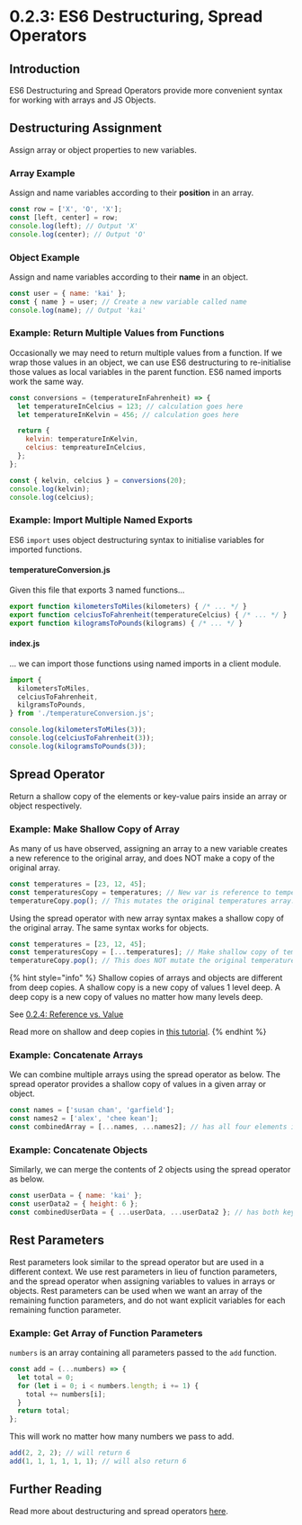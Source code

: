 # 0.2.3: ES6 Destructuring, Spread Operators

## Introduction

ES6 Destructuring and Spread Operators provide more convenient syntax for working with arrays and JS Objects.

## Destructuring Assignment

Assign array or object properties to new variables.

### Array Example

Assign and name variables according to their **position** in an array.

```javascript
const row = ['X', 'O', 'X'];
const [left, center] = row;
console.log(left); // Output 'X'
console.log(center); // Output 'O'
```

### Object Example

Assign and name variables according to their **name** in an object.

```javascript
const user = { name: 'kai' };
const { name } = user; // Create a new variable called name
console.log(name); // Output 'kai'
```

### Example: Return Multiple Values from Functions

Occasionally we may need to return multiple values from a function. If we wrap those values in an object, we can use ES6 destructuring to re-initialise those values as local variables in the parent function. ES6 named imports work the same way.

```javascript
const conversions = (temperatureInFahrenheit) => {
  let temperatureInCelcius = 123; // calculation goes here
  let temperatureInKelvin = 456; // calculation goes here

  return {
    kelvin: temperatureInKelvin,
    celcius: tempreatureInCelcius,
  };
};

const { kelvin, celcius } = conversions(20);
console.log(kelvin);
console.log(celcius);
```

### Example: Import Multiple Named Exports

ES6 `import` uses object destructuring syntax to initialise variables for imported functions.

#### temperatureConversion.js

Given this file that exports 3 named functions...

```javascript
export function kilometersToMiles(kilometers) { /* ... */ }
export function celciusToFahrenheit(temperatureCelcius) { /* ... */ }
export function kilogramsToPounds(kilograms) { /* ... */ }
```

#### index.js

... we can import those functions using named imports in a client module.

```javascript
import {
  kilometersToMiles,
  celciusToFahrenheit,
  kilgramsToPounds,
} from './temperatureConversion.js';

console.log(kilometersToMiles(3));
console.log(celciusToFahrenheit(3));
console.log(kilogramsToPounds(3));
```

## Spread Operator

Return a shallow copy of the elements or key-value pairs inside an array or object respectively.

### Example: Make Shallow Copy of Array

As many of us have observed, assigning an array to a new variable creates a new reference to the original array, and does NOT make a copy of the original array.

```javascript
const temperatures = [23, 12, 45];
const temperaturesCopy = temperatures; // New var is reference to temperatures.
temperatureCopy.pop(); // This mutates the original temperatures array.
```

Using the spread operator with new array syntax makes a shallow copy of the original array. The same syntax works for objects.

```javascript
const temperatures = [23, 12, 45];
const temperaturesCopy = [...temperatures]; // Make shallow copy of temperatures.
temperatureCopy.pop(); // This does NOT mutate the original temperatures array.
```

{% hint style="info" %}
Shallow copies of arrays and objects are different from deep copies. A shallow copy is a new copy of values 1 level deep. A deep copy is a new copy of values no matter how many levels deep.

See [0.2.4: Reference vs. Value](0.2.4-reference-vs.-value.md)

Read more on shallow and deep copies in [this tutorial](https://www.javascripttutorial.net/object/3-ways-to-copy-objects-in-javascript/).
{% endhint %}

### Example: Concatenate Arrays

We can combine multiple arrays using the spread operator as below. The spread operator provides a shallow copy of values in a given array or object.

```javascript
const names = ['susan chan', 'garfield'];
const names2 = ['alex', 'chee kean'];
const combinedArray = [...names, ...names2]; // has all four elements inside
```

### Example: Concatenate Objects

Similarly, we can merge the contents of 2 objects using the spread operator as below.

```javascript
const userData = { name: 'kai' };
const userData2 = { height: 6 };
const combinedUserData = { ...userData, ...userData2 }; // has both keys inside
```

## Rest Parameters

Rest parameters look similar to the spread operator but are used in a different context. We use rest parameters in lieu of function parameters, and the spread operator when assigning variables to values in arrays or objects. Rest parameters can be used when we want an array of the remaining function parameters, and do not want explicit variables for each remaining function parameter.

### Example: Get Array of Function Parameters

`numbers` is an array containing all parameters passed to the `add` function.

```javascript
const add = (...numbers) => {
  let total = 0;
  for (let i = 0; i < numbers.length; i += 1) {
    total += numbers[i];
  }
  return total;
};
```

This will work no matter how many numbers we pass to add.

```javascript
add(2, 2, 2); // will return 6
add(1, 1, 1, 1, 1, 1); // will also return 6
```

## Further Reading

Read more about destructuring and spread operators [here](https://www.digitalocean.com/community/tutorials/understanding-destructuring-rest-parameters-and-spread-syntax-in-javascript).

